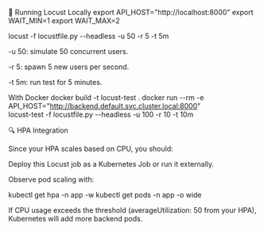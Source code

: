 🔧 Running Locust
Locally
export API_HOST="http://localhost:8000"
export WAIT_MIN=1
export WAIT_MAX=2

locust -f locustfile.py --headless -u 50 -r 5 -t 5m


-u 50: simulate 50 concurrent users.

-r 5: spawn 5 new users per second.

-t 5m: run test for 5 minutes.

With Docker
docker build -t locust-test .
docker run --rm -e API_HOST="http://backend.default.svc.cluster.local:8000" \
    locust-test -f locustfile.py --headless -u 100 -r 10 -t 10m

🔍 HPA Integration

Since your HPA scales based on CPU, you should:

Deploy this Locust job as a Kubernetes Job or run it externally.

Observe pod scaling with:

kubectl get hpa -n app -w
kubectl get pods -n app -o wide


If CPU usage exceeds the threshold (averageUtilization: 50 from your HPA), Kubernetes will add more backend pods.
